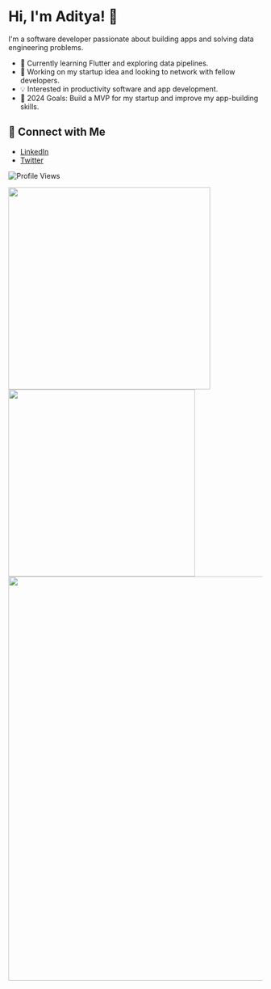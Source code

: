 # Hi, I'm Aditya! 👋

I'm a software developer passionate about building apps and solving data engineering problems.

- 🌱 Currently learning Flutter and exploring data pipelines.
- 🚀 Working on my startup idea and looking to network with fellow developers.
- 💡 Interested in productivity software and app development.
- 🎯 2024 Goals: Build a MVP for my startup and improve my app-building skills.

## 🔗 Connect with Me
- [LinkedIn](https://www.linkedin.com/in/aditya-tiwari-587833203/)
- [Twitter](https://x.com/Aditya_T007)

![Profile Views](https://komarev.com/ghpvc/?username=Aditya-Tiwari-07&color=blue)

<img src="https://github-readme-streak-stats.herokuapp.com/?user=Aditya-Tiwari-07&theme=radical" width="400px" /> <img src="https://github-readme-stats.vercel.app/api?username=Aditya-Tiwari-07&show_icons=true&theme=radical" width="370px" />
<img src="https://github-profile-summary-cards.vercel.app/api/cards/profile-details?username=Aditya-Tiwari-07&theme=radical" width="800px" />
